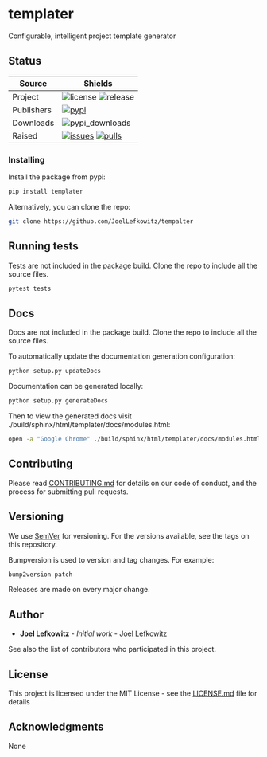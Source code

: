 # templater
Configurable, intelligent project template generator
## Status

| Source  | Shields  |
|-----|--------------|
| Project  | ![license][license] ![release][release]  |
| Publishers  | [![pypi][pypi]][pypi_link]    |
| Downloads  | ![pypi_downloads][pypi_downloads] |
| Raised  | [![issues][issues]][issues_link] [![pulls][pulls]][pulls_link]  |

[license]: https://img.shields.io/github/license/joellefkowitz/templater

[release]: https://img.shields.io/github/v/tag/joellefkowitz/templater

[pypi]: https://img.shields.io/pypi/v/templater (PyPi)
[pypi_link]: https://pypi.org/project/templater

[python_version]: https://img.shields.io/pypi/pyversions/templater

[pypi_downloads]: https://img.shields.io/pypi/dw/templater

[issues]: https://img.shields.io/github/issues/joellefkowitz/templater (Issues)
[issues_link]: https://github.com/JoelLefkowitz/templater/issues

[pulls]: https://img.shields.io/github/issues-pr/joellefkowitz/templater (Pull requests)
[pulls_link]: https://github.com/JoelLefkowitz/templater/pulls

### Installing

Install the package from pypi:

```bash
pip install templater
```

Alternatively, you can clone the repo:

```bash
git clone https://github.com/JoelLefkowitz/tempalter
```

## Running tests
Tests are not included in the package build. Clone the repo to include all the source files.

```bash
pytest tests
```

## Docs
Docs are not included in the package build. Clone the repo to include all the source files.

To automatically update the documentation generation configuration:

```bash
python setup.py updateDocs
```

Documentation can be generated locally:

```bash
python setup.py generateDocs
```

Then to view the generated docs visit ./build/sphinx/html/templater/docs/modules.html:

```bash
open -a "Google Chrome" ./build/sphinx/html/templater/docs/modules.html
```

## Contributing

Please read [CONTRIBUTING.md](CONTRIBUTING.md) for details on our code of conduct, and the process for submitting pull requests.

## Versioning

We use [SemVer](http://semver.org/) for versioning. For the versions available, see the tags on this repository. 

Bumpversion is used to version and tag changes.
For example:

```bash
bump2version patch
```

Releases are made on every major change.
## Author

* **Joel Lefkowitz** - *Initial work* - [Joel Lefkowitz](JoelLefkowitz)

See also the list of contributors who participated in this project.

## License

This project is licensed under the MIT License - see the [LICENSE.md](LICENSE.md) file for details

## Acknowledgments

None